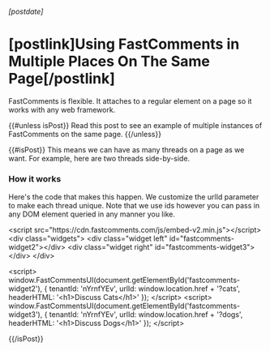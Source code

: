 ###### [postdate]
# [postlink]Using FastComments in Multiple Places On The Same Page[/postlink]

FastComments is flexible. It attaches to a regular element on a page so it works with any web framework.

{{#unless isPost}}
Read this post to see an example of multiple instances of FastComments on the same page.
{{/unless}}

{{#isPost}}
This means we can have as many threads on a page as we want. For example, here are two threads side-by-side.

<style>
.content {
    max-width: 1220px;
}

.content .widgets {
    text-align: center;
}

.content .widget {
    display: inline-block;
    width: 49%;
    vertical-align: top;
}

#fastcomments-widget {
    display: none;
}

@media(max-width: 768px) {
    .content .widget {
        display: block;
        width: 100%;
    }
}
</style>

<script src="https://cdn.fastcomments.com/js/embed-v2.min.js"></script>
<div class="widgets">
    <div class="widget left" id="fastcomments-widget2"></div>
    <div class="widget right" id="fastcomments-widget3"></div>
</div>

<script>
    window.FastCommentsUI(document.getElementById('fastcomments-widget2'), {
        tenantId: 'nYrnfYEv',
        urlId: window.location.href + '?cats',
        headerHTML: '<h1>Discuss Cats</h1>',
        customCSS: '.footer { display: none }'
    });
</script>
<script>
    window.FastCommentsUI(document.getElementById('fastcomments-widget3'), {
        tenantId: 'nYrnfYEv',
        urlId: window.location.href + '?dogs',
        headerHTML: '<h1>Discuss Dogs</h1>',
        customCSS: '.footer { display: none }'
    });
</script>

### How it works

Here's the code that makes this happen. We customize the urlId parameter to make each thread unique. Note that we use ids however you can
pass in any DOM element queried in any manner you like.


<div class="code" id="code">&lt;script src="https://cdn.fastcomments.com/js/embed-v2.min.js"&gt;&lt;/script&gt;
&lt;div class="widgets"&gt;
   &lt;div class="widget left" id="fastcomments-widget2"&gt;&lt;/div&gt;
   &lt;div class="widget right" id="fastcomments-widget3"&gt;&lt;/div&gt;
&lt;/div&gt;

&lt;script&gt;
 window.FastCommentsUI(document.getElementById('fastcomments-widget2'), {
   tenantId: 'nYrnfYEv',
   urlId: window.location.href + '?cats',
   headerHTML: '&lt;h1&gt;Discuss Cats&lt;/h1&gt;'
 });
&lt;/script&gt;
&lt;script&gt;
 window.FastCommentsUI(document.getElementById('fastcomments-widget3'), {
   tenantId: 'nYrnfYEv',
   urlId: window.location.href + '?dogs',
   headerHTML: '&lt;h1&gt;Discuss Dogs&lt;/h1&gt;'
 });
&lt;/script&gt;</div>

{{/isPost}}
